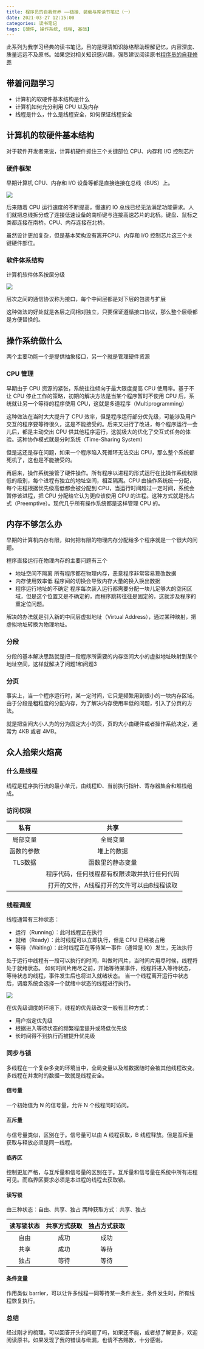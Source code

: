 ```yaml
---
title: 程序员的自我修养 ——链接、装载与库读书笔记（一）
date: 2021-03-27 12:15:00
categories: 读书笔记
tags: [硬件, 操作系统, 线程, 基础]
---
```


此系列为我学习经典的读书笔记，目的是理清知识脉络帮助理解记忆，内容深度、质量远远不及原书。如果您对相关知识感兴趣，强烈建议阅读原书[程序员的自我修养](https://book.douban.com/subject/3652388/)

## 带着问题学习

* 计算机的软硬件基本结构是什么
* 计算机如何充分利用 CPU 以及内存
* 线程是什么，什么是线程安全，如何保证线程安全

## 计算机的软硬件基本结构

对于软件开发者来说，计算机硬件抓住三个关键部位 CPU、内存和 I/O 控制芯片

### 硬件框架

早期计算机 CPU、内存和 I/O 设备等都是直接连接在总线（BUS）上。

![](/assets/images/2021/discipline-1.png)

后来随着 CPU 运行速度的不断提高，慢速的 IO 总线已经无法满足功能需求。人们就把总线拆分成了连接低速设备的南桥键与连接高速芯片的北桥。键盘、鼠标之类都连接在南桥。CPU、内存连接在北桥。

虽然设计更加复杂，但是基本架构没有离开CPU、内存和 I/O 控制芯片这三个关键硬件部位。

### 软件体系结构

计算机软件体系按层分级

![](/assets/images/2021/discipline-2.png)

层次之间的通信协议称为接口，每个中间层都是对下层的包装与扩展

这种做法的好处就是各层之间相对独立，只要保证遵循接口协议，那么整个层级都是方便替换的。

## 操作系统做什么

两个主要功能一个是提供抽象接口，另一个就是管理硬件资源 

### CPU 管理

早期由于 CPU 资源的紧张，系统往往倾向于最大限度提高 CPU 使用率。基于不让 CPU 停止工作的策略，初期的解决方法是当某个程序暂时不使用 CPU 后，系统就让另一个等待的程序使用 CPU，这就是多道程序（Multiprogramming）

这种做法在当时大大提升了 CPU 效率，但是程序运行部分优先级，可能涉及用户交互的程序要等待很久，这是不能接受的。后来又进行了改进，每个程序运行一会儿后，都是主动交出 CPU 供其他程序运行，这就极大的优化了交互式任务的体验。这种协作模式就是分时系统（Time-Sharing System）

但是这还是存在问题，如果一个程序陷入死循环无法交出 CPU，那么整个系统都死机了，这也是不能接受的。

再后来，操作系统接管了硬件操作。所有程序以进程的形式运行在比操作系统权限低的级别，每个进程有独立的地址空间，相互隔离。CPU 由操作系统统一分配，每个进程根据优先级高低都会被分配到 CPU，当运行时间超过一定时间，系统会暂停该进程，把 CPU 分配给它认为更应该使用 CPU 的进程。这种方式就是抢占式（Preemptive）。现代几乎所有操作系统都是这样管理 CPU 的。

## 内存不够怎么办

早期的计算机内存有限，如何把有限的物理内存分配给多个程序就是一个很大的问题。

程序直接运行在物理内存的主要问题有三个

* 地址空间不隔离 所有程序都在物理内存，恶意程序非常容易篡改数据
* 内存使用效率低 程序间的切换会导致内存大量的换入换出数据
* 程序运行地址的不确定 程序每次装入运行都需要分配一块儿足够大的空闲区域，但是这个位置又是不确定的，而程序跳转往往是固定的，这就涉及程序的重定位问题。

解决的办法就是引入新的中间层虚拟地址（Virtual Address），通过某种映射，把虚拟地址转换为物理地址。

### 分段

分段的基本解决思路就是把一段程序所需要的内存空间大小的虚拟地址映射到某个地址空间，这样就解决了问题1和问题3

### 分页

事实上，当一个程序运行时，某一定时间，它只是频繁用到很小的一块内存区域。由于分段是粗粒度的分配内存，为了解决内存使用率低的问题，引入了分页的方法。

就是把空间大小人为的分为固定大小的页，页的大小由硬件或者操作系统决定，通常为 4KB 或者 4MB。

## 众人拾柴火焰高

### 什么是线程

线程是程序执行流的最小单元，由线程ID、当前执行指针、寄存器集合和堆栈组成。

### 访问权限



| 私有 | 共享 |
| :-: | :-: |
| 局部变量 | 全局变量 |
| 函数的参数 | 堆上的数据 |
| TLS数据 | 函数里的静态变量 |
|  | 程序代码，任何线程都有权限读取并执行任何代码 |
|  | 打开的文件，A线程打开的文件可以由B线程读取 |

### 线程调度

线程通常有三种状态：

* 运行（Running）：此时线程正在执行
* 就绪（Ready）：此时线程可以立即执行，但是 CPU 已经被占用
* 等待（Waiting）：此时线程正在等待某一事件（通常是 IO）发生，无法执行

处于运行中线程有一段可以执行的时间，叫做时间片，当时间片用尽时候，线程将处于就绪状态。
如何时间片用尽之前，开始等待某事件，线程将进入等待状态，等待状态的线程，事件发生后也将进入就绪状态。
当一个线程离开运行中状态后，调度系统会选择一个就绪中状态的线程进行执行。

![](/assets/images/2021/discipline-3.png)

在优先级调度的环境下，线程的优先级改变一般有三种方式：

* 用户指定优先级
* 根据进入等待状态的频繁程度提升或降低优先级
* 长时间得不到执行而被提升优先级

### 同步与锁

多线程在一个复杂多变的环境当中，全局变量以及堆数据随时会被其他线程改变。多线程在并发时的数据一致就是线程安全。

#### 信号量

一个初始值为 N 的信号量，允许 N 个线程同时访问。

#### 互斥量

与信号量类似，区别在于。信号量可以由 A 线程获取，B 线程释放。但是互斥量获取与释放必须是同一线程。

#### 临界区

控制更加严格，与互斥量和信号量的区别在于。互斥量和信号量在系统中所有进程可见。而临界区要求必须是本进程的线程去获取锁。

#### 读写锁

由三种状态：自由、共享、独占
两种获取方式：共享、独占


| 读写锁状态 | 共享方式获取 | 独占方式获取 |
| :-: | :-: | :-: |
| 自由 | 成功 | 成功 |
| 共享 | 成功 | 等待 |
| 独占 | 等待 | 等待 |

#### 条件变量

作用类似 barrier，可以让许多线程一同等待某一条件发生，条件发生时，所有线程恢复执行。

### 总结

经过刚才的梳理，可以回答开头的问题了吗，如果还不能，或者想了解更多，欢迎阅读原书。如果发现了我的错误与纰漏，也请不吝赐教，十分感谢。

